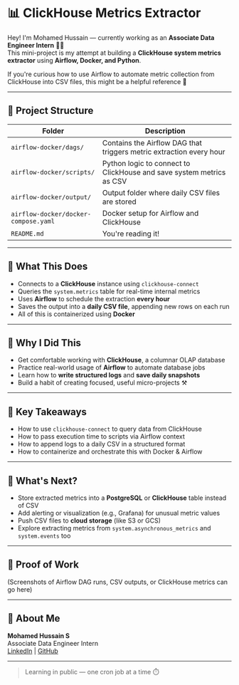 # 📊 ClickHouse Metrics Extractor

Hey! I'm Mohamed Hussain — currently working as an **Associate Data Engineer Intern** 👨‍💻  
This mini-project is my attempt at building a **ClickHouse system metrics extractor** using **Airflow, Docker, and Python**.

If you're curious how to use Airflow to automate metric collection from ClickHouse into CSV files, this might be a helpful reference 🧩

---

## 📁 Project Structure

| Folder | Description |
|--------|-------------|
| `airflow-docker/dags/` | Contains the Airflow DAG that triggers metric extraction every hour |
| `airflow-docker/scripts/` | Python logic to connect to ClickHouse and save system metrics as CSV |
| `airflow-docker/output/` | Output folder where daily CSV files are stored |
| `airflow-docker/docker-compose.yaml` | Docker setup for Airflow and ClickHouse |
| `README.md` | You're reading it! |

---

## 🚀 What This Does

- Connects to a **ClickHouse** instance using `clickhouse-connect`
- Queries the `system.metrics` table for real-time internal metrics
- Uses **Airflow** to schedule the extraction **every hour**
- Saves the output into a **daily CSV file**, appending new rows on each run
- All of this is containerized using **Docker**

---

## 🎯 Why I Did This

- Get comfortable working with **ClickHouse**, a columnar OLAP database
- Practice real-world usage of **Airflow** to automate database jobs
- Learn how to **write structured logs** and **save daily snapshots**
- Build a habit of creating focused, useful micro-projects ⚒️

---

## 🧠 Key Takeaways

- How to use `clickhouse-connect` to query data from ClickHouse
- How to pass execution time to scripts via Airflow context
- How to append logs to a daily CSV in a structured format
- How to containerize and orchestrate this with Docker & Airflow

---

## 🔧 What's Next?

- Store extracted metrics into a **PostgreSQL** or **ClickHouse** table instead of CSV
- Add alerting or visualization (e.g., Grafana) for unusual metric values
- Push CSV files to **cloud storage** (like S3 or GCS)
- Explore extracting metrics from `system.asynchronous_metrics` and `system.events` too

---

## 📸 Proof of Work

(Screenshots of Airflow DAG runs, CSV outputs, or ClickHouse metrics can go here)

---

## 👋 About Me

**Mohamed Hussain S**  
Associate Data Engineer Intern  
[LinkedIn](https://linkedin.com/in/hussainmohhdd) | [GitHub](https://github.com/mohhddhassan)

---

> Learning in public — one cron job at a time ⏱️
